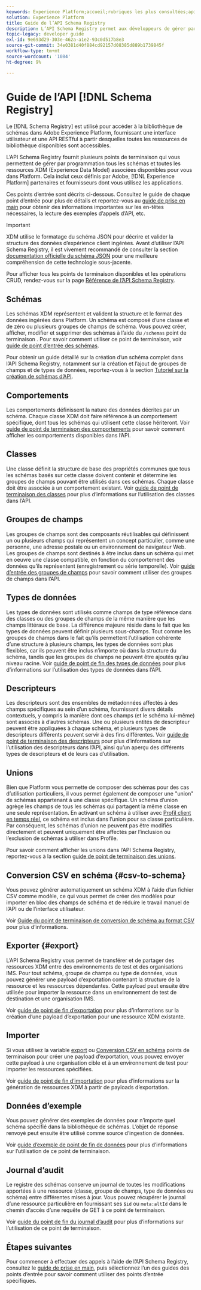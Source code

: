 ```yaml
---
keywords: Experience Platform;accueil;rubriques les plus consultées;api;API;XDM;système XDM;modèle de données d’expérience;modèle de données d’expérience;modèle de données d’expérience;modèle de données;modèle de données;registre des schémas;registre des schémas;modèle de données
solution: Experience Platform
title: Guide de l’API Schema Registry
description: L’API Schema Registry permet aux développeurs de gérer par programmation tous les schémas et toutes les ressources XDM (Experience Data Model) associées dans Adobe Experience Platform. Suivez ce guide pour savoir comment effectuer des opérations clés à l’aide de l’API.
topic-legacy: developer guide
exl-id: 9e693d29-303e-462a-a1e2-93c0d517b8e3
source-git-commit: 34e0381d40f884cd92157d08385d889b1739845f
workflow-type: tm+mt
source-wordcount: '1084'
ht-degree: 9%

---
```


# Guide de l’API [!DNL Schema Registry]

Le [!DNL Schema Registry] est utilisé pour accéder à la bibliothèque de schémas dans Adobe Experience Platform, fournissant une interface utilisateur et une API RESTful à partir desquelles toutes les ressources de bibliothèque disponibles sont accessibles.

L’API Schema Registry fournit plusieurs points de terminaison qui vous permettent de gérer par programmation tous les schémas et toutes les ressources XDM (Experience Data Model) associées disponibles pour vous dans Platform. Cela inclut ceux définis par Adobe, [!DNL Experience Platform] partenaires et fournisseurs dont vous utilisez les applications.

Ces points d’entrée sont décrits ci-dessous. Consultez le guide de chaque point d’entrée pour plus de détails et reportez-vous au [guide de prise en main](./getting-started.md) pour obtenir des informations importantes sur les en-têtes nécessaires, la lecture des exemples d’appels d’API, etc.

>[!IMPORTANT]
>
>XDM utilise le formatage du schéma JSON pour décrire et valider la structure des données d’expérience client ingérées. Avant d’utiliser l’API Schema Registry, il est vivement recommandé de consulter la section [documentation officielle du schéma JSON](https://json-schema.org/) pour une meilleure compréhension de cette technologie sous-jacente.

Pour afficher tous les points de terminaison disponibles et les opérations CRUD, rendez-vous sur la page [Référence de l’API Schema Registry](https://www.adobe.io/experience-platform-apis/references/schema-registry/).

## Schémas

Les schémas XDM représentent et valident la structure et le format des données ingérées dans Platform. Un schéma est composé d’une classe et de zéro ou plusieurs groupes de champs de schéma. Vous pouvez créer, afficher, modifier et supprimer des schémas à l’aide du `/schemas` point de terminaison . Pour savoir comment utiliser ce point de terminaison, voir [guide de point d’entrée des schémas](./schemas.md).

Pour obtenir un guide détaillé sur la création d’un schéma complet dans l’API Schema Registry, notamment sur la création et l’ajout de groupes de champs et de types de données, reportez-vous à la section [Tutoriel sur la création de schémas d’API](../tutorials/create-schema-api.md).

## Comportements

Les comportements définissent la nature des données décrites par un schéma. Chaque classe XDM doit faire référence à un comportement spécifique, dont tous les schémas qui utilisent cette classe hériteront. Voir [guide de point de terminaison des comportements](./behaviors.md) pour savoir comment afficher les comportements disponibles dans l’API.

## Classes

Une classe définit la structure de base des propriétés communes que tous les schémas basés sur cette classe doivent contenir et détermine les groupes de champs pouvant être utilisés dans ces schémas. Chaque classe doit être associée à un comportement existant. Voir [guide de point de terminaison des classes](./classes.md) pour plus d’informations sur l’utilisation des classes dans l’API.

## Groupes de champs

Les groupes de champs sont des composants réutilisables qui définissent un ou plusieurs champs qui représentent un concept particulier, comme une personne, une adresse postale ou un environnement de navigateur Web. Les groupes de champs sont destinés à être inclus dans un schéma qui met en oeuvre une classe compatible, en fonction du comportement des données qu’ils représentent (enregistrement ou série temporelle). Voir [guide d’entrée des groupes de champs](./field-groups.md) pour savoir comment utiliser des groupes de champs dans l’API.

## Types de données

Les types de données sont utilisés comme champs de type référence dans des classes ou des groupes de champs de la même manière que les champs littéraux de base. La différence majeure réside dans le fait que les types de données peuvent définir plusieurs sous-champs. Tout comme les groupes de champs dans le fait qu’ils permettent l’utilisation cohérente d’une structure à plusieurs champs, les types de données sont plus flexibles, car ils peuvent être inclus n’importe où dans la structure du schéma, tandis que les groupes de champs ne peuvent être ajoutés qu’au niveau racine. Voir [guide de point de fin des types de données](./data-types.md) pour plus d’informations sur l’utilisation des types de données dans l’API.

## Descripteurs

Les descripteurs sont des ensembles de métadonnées affectés à des champs spécifiques au sein d’un schéma, fournissant divers détails contextuels, y compris la manière dont ces champs (et le schéma lui-même) sont associés à d’autres schémas. Une ou plusieurs entités de descripteur peuvent être appliquées à chaque schéma, et plusieurs types de descripteurs différents peuvent servir à des fins différentes. Voir [guide de point de terminaison des descripteurs](./descriptors.md) pour plus d’informations sur l’utilisation des descripteurs dans l’API, ainsi qu’un aperçu des différents types de descripteurs et de leurs cas d’utilisation.

## Unions

Bien que Platform vous permette de composer des schémas pour des cas d’utilisation particuliers, il vous permet également de composer une &quot;union&quot; de schémas appartenant à une classe spécifique. Un schéma d’union agrège les champs de tous les schémas qui partagent la même classe en une seule représentation. En activant un schéma à utiliser avec [Profil client en temps réel](../../profile/home.md), ce schéma est inclus dans l’union pour sa classe particulière. Par conséquent, les schémas d’union ne peuvent pas être modifiés directement et peuvent uniquement être affectés par l’inclusion ou l’exclusion de schémas à utiliser dans Profile.

Pour savoir comment afficher les unions dans l’API Schema Registry, reportez-vous à la section [guide de point de terminaison des unions](./unions.md).

## Conversion CSV en schéma {#csv-to-schema}

Vous pouvez générer automatiquement un schéma XDM à l’aide d’un fichier CSV comme modèle, ce qui vous permet de créer des modèles pour importer en bloc des champs de schéma et de réduire le travail manuel de l’API ou de l’interface utilisateur.

Voir [Guide du point de terminaison de conversion de schéma au format CSV](./export.md) pour plus d’informations.

## Exporter {#export}

L’API Schema Registry vous permet de transférer et de partager des ressources XDM entre des environnements de test et des organisations IMS. Pour tout schéma, groupe de champs ou type de données, vous pouvez générer une payload d’exportation contenant la structure de la ressource et les ressources dépendantes. Cette payload peut ensuite être utilisée pour importer la ressource dans un environnement de test de destination et une organisation IMS.

Voir [guide de point de fin d’exportation](./export.md) pour plus d’informations sur la création d’une payload d’exportation pour une ressource XDM existante.

## Importer

Si vous utilisez la variable [export](#export) ou [Conversion CSV en schéma](./import.md) points de terminaison pour créer une payload d’exportation, vous pouvez envoyer cette payload à une organisation cible et à un environnement de test pour importer les ressources spécifiées.

Voir [guide de point de fin d’importation](./export.md) pour plus d’informations sur la génération de ressources XDM à partir de payloads d’exportation.

## Données d’exemple

Vous pouvez générer des exemples de données pour n’importe quel schéma spécifié dans la bibliothèque de schémas. L’objet de réponse renvoyé peut ensuite être utilisé comme source d’ingestion de données.

Voir [guide d’exemple de point de fin de données](./sample-data.md) pour plus d’informations sur l’utilisation de ce point de terminaison.

## Journal d’audit

Le registre des schémas conserve un journal de toutes les modifications apportées à une ressource (classe, groupe de champs, type de données ou schéma) entre différentes mises à jour. Vous pouvez récupérer le journal d’une ressource particulière en fournissant ses `$id` ou `meta:altId` dans le chemin d’accès d’une requête de GET à ce point de terminaison.

Voir [guide du point de fin du journal d’audit](./audit-log.md) pour plus d’informations sur l’utilisation de ce point de terminaison.

## Étapes suivantes

Pour commencer à effectuer des appels à lʼaide de lʼAPI Schema Registry, consultez le [guide de prise en main](./getting-started.md), puis sélectionnez lʼun des guides des points dʼentrée pour savoir comment utiliser des points dʼentrée spécifiques.
